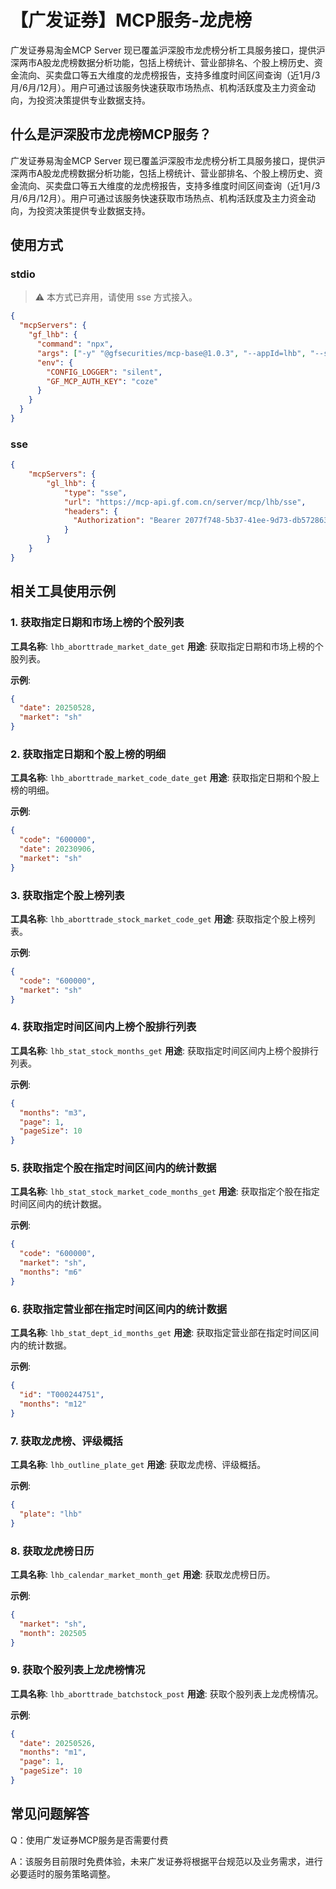 # 【广发证券】MCP服务-龙虎榜

广发证券易淘金MCP Server 现已覆盖沪深股市龙虎榜分析工具服务接口，提供沪深两市A股龙虎榜数据分析功能，包括上榜统计、营业部排名、个股上榜历史、资金流向、买卖盘口等五大维度的龙虎榜报告，支持多维度时间区间查询（近1月/3月/6月/12月）。用户可通过该服务快速获取市场热点、机构活跃度及主力资金动向，为投资决策提供专业数据支持。

## 什么是沪深股市龙虎榜MCP服务？

广发证券易淘金MCP Server 现已覆盖沪深股市龙虎榜分析工具服务接口，提供沪深两市A股龙虎榜数据分析功能，包括上榜统计、营业部排名、个股上榜历史、资金流向、买卖盘口等五大维度的龙虎榜报告，支持多维度时间区间查询（近1月/3月/6月/12月）。用户可通过该服务快速获取市场热点、机构活跃度及主力资金动向，为投资决策提供专业数据支持。

## 使用方式

### stdio

> ⚠️ 本方式已弃用，请使用 sse 方式接入。

```json
{
  "mcpServers": {
    "gf_lhb": {
      "command": "npx",
      "args": ["-y" "@gfsecurities/mcp-base@1.0.3", "--appId=lhb", "--sync=false"],
      "env": {
        "CONFIG_LOGGER": "silent",
        "GF_MCP_AUTH_KEY": "coze"
      }
    }
  }
}
```

### sse

```json
{
    "mcpServers": {
        "gl_lhb": {
            "type": "sse",
            "url": "https://mcp-api.gf.com.cn/server/mcp/lhb/sse",
            "headers": {
              "Authorization": "Bearer 2077f748-5b37-41ee-9d73-db5728639432"
            }
        }
    }
}
```

## 相关工具使用示例

### 1. 获取指定日期和市场上榜的个股列表

**工具名称**: `lhb_aborttrade_market_date_get`
**用途**: 获取指定日期和市场上榜的个股列表。

**示例**:

```json
{
  "date": 20250528,
  "market": "sh"
}
```

### 2. 获取指定日期和个股上榜的明细

**工具名称**: `lhb_aborttrade_market_code_date_get`
**用途**: 获取指定日期和个股上榜的明细。

**示例**:

```json
{
  "code": "600000",
  "date": 20230906,
  "market": "sh"
}
```

### 3. 获取指定个股上榜列表

**工具名称**: `lhb_aborttrade_stock_market_code_get`
**用途**: 获取指定个股上榜列表。

**示例**:

```json
{
  "code": "600000",
  "market": "sh"
}
```

### 4. 获取指定时间区间内上榜个股排行列表

**工具名称**: `lhb_stat_stock_months_get`
**用途**: 获取指定时间区间内上榜个股排行列表。

**示例**:

```json
{
  "months": "m3",
  "page": 1,
  "pageSize": 10
}
```

### 5. 获取指定个股在指定时间区间内的统计数据

**工具名称**: `lhb_stat_stock_market_code_months_get`
**用途**: 获取指定个股在指定时间区间内的统计数据。

**示例**:

```json
{
  "code": "600000",
  "market": "sh",
  "months": "m6"
}
```

### 6. 获取指定营业部在指定时间区间内的统计数据

**工具名称**: `lhb_stat_dept_id_months_get`
**用途**: 获取指定营业部在指定时间区间内的统计数据。

**示例**:

```json
{
  "id": "T000244751",
  "months": "m12"
}
```

### 7. 获取龙虎榜、评级概括

**工具名称**: `lhb_outline_plate_get`
**用途**: 获取龙虎榜、评级概括。

**示例**:

```json
{
  "plate": "lhb"
}
```

### 8. 获取龙虎榜日历

**工具名称**: `lhb_calendar_market_month_get`
**用途**: 获取龙虎榜日历。

**示例**:

```json
{
  "market": "sh",
  "month": 202505
}
```

### 9. 获取个股列表上龙虎榜情况

**工具名称**: `lhb_aborttrade_batchstock_post`
**用途**: 获取个股列表上龙虎榜情况。

**示例**:

```json
{
  "date": 20250526,
  "months": "m1",
  "page": 1,
  "pageSize": 10
}
```


## 常见问题解答

Q：使用广发证券MCP服务是否需要付费

A：该服务目前限时免费体验，未来广发证券将根据平台规范以及业务需求，进行必要适时的服务策略调整。

